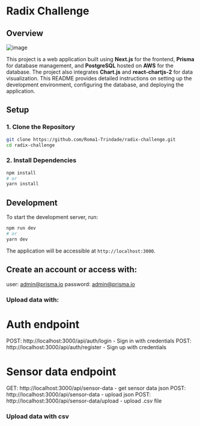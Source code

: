 # Radix Challenge

## Overview

![image](https://github.com/Roma1-Trindade/radix/assets/61998570/e77484ca-642b-4922-a8af-8fd6d139852a)


This project is a web application built using **Next.js** for the frontend, **Prisma** for database management, and **PostgreSQL** hosted on **AWS** for the database. The project also integrates **Chart.js** and **react-chartjs-2** for data visualization. This README provides detailed instructions on setting up the development environment, configuring the database, and deploying the application.

## Setup

### 1. Clone the Repository

```bash
git clone https://github.com/Roma1-Trindade/radix-challenge.git
cd radix-challenge
```

### 2. Install Dependencies

```bash
npm install
# or
yarn install
```

## Development

To start the development server, run:

```bash
npm run dev
# or
yarn dev
```

The application will be accessible at `http://localhost:3000`.

## Create an account or access with:

  user: admin@prisma.io
  password: admin@prisma.io

### Upload data with:

# Auth endpoint

POST: http://localhost:3000/api/auth/login - Sign in with credentials
POST: http://localhost:3000/api/auth/register - Sign up with credentials

# Sensor data endpoint

GET: http://localhost:3000/api/sensor-data - get sensor data json
POST: http://localhost:3000/api/sensor-data - upload json
POST: http://localhost:3000/api/sensor-data/upload - upload .csv file

### Upload data with csv
